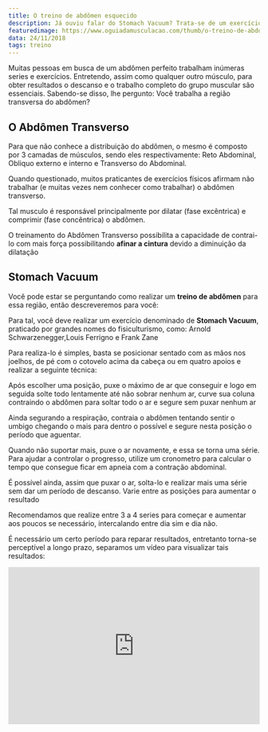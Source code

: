 ```yaml
---
title: O treino de abdômen esquecido
description: Já ouviu falar do Stomach Vacuum? Trata-se de um exercício de treino de abdômen para gerar hipertrofia na região transversal, responsável pela dilatação.
featuredimage: https://www.oguiadamusculacao.com/thumb/o-treino-de-abdomen-esquecido.png
data: 24/11/2018
tags: treino
---
```

<p>Muitas pessoas em busca de um abdômen perfeito trabalham inúmeras series e exercícios. Entretendo, assim como qualquer outro músculo, para obter resultados o descanso e o trabalho completo do grupo muscular são essenciais. Sabendo-se disso, lhe pergunto: Você trabalha a região transversa do abdômen?</p><!--more-->
<h2>O Abdômen Transverso</h2>
<p>Para que não conhece a distribuição do abdômen, o mesmo é composto por 3 camadas de músculos, sendo eles respectivamente: Reto Abdominal, Obliquo externo e interno e Transverso do Abdominal.</p>
<p>Quando questionado, muitos praticantes de exercícios físicos afirmam não trabalhar (e muitas vezes nem conhecer como trabalhar) o abdômen transverso.</p>
<p>Tal musculo é responsável principalmente por dilatar (fase excêntrica) e comprimir (fase concêntrica) o abdômen.</p>
<div>
<!-- Anuncio no texto -->
<amp-ad width="100vw" height=320
  type="adsense"
  data-ad-client="ca-pub-2816982644079927"
  data-ad-slot="6125590388"
  data-auto-format="rspv"
  data-full-width>
    <div overflow></div>
</amp-ad></div>
<p>O treinamento do Abdômen Transverso possibilita a capacidade de contrai-lo com mais força possibilitando <b>afinar a cintura</b> devido a diminuição da dilatação</p>
<center><amp-img class="post-image" width="600px" height="343px" layout="responsive" src="https://i.imgur.com/Dzyt5Tx.png" alt="Distribuição muscular do abdômen"/></amp-img></center>
<h2>Stomach Vacuum</h2>
<p>Você pode estar se perguntando como realizar um <b>treino de abdômen</b> para essa região, então descreveremos para você:</p>
<p>Para tal, você deve realizar um exercício denominado de <b>Stomach Vacuum</b>, praticado por grandes nomes do fisiculturismo, como: Arnold Schwarzenegger,Louis Ferrigno e Frank Zane
<center><amp-img class="post-image" widht="650px" height="250px" layout="responsive" src="https://i.imgur.com/M4qnUqt.png" alt="Fisiculturistas com stomach vacuum"/></amp-img></center>
<p>Para realiza-lo é simples, basta se posicionar sentado com as mãos nos joelhos, de pé com o cotovelo acima da cabeça ou em quatro apoios e realizar a seguinte técnica:</p>
<p>Após escolher uma posição, puxe o máximo de ar que conseguir e logo em seguida solte todo lentamente até não sobrar nenhum ar, curve sua coluna contraindo o abdômen para soltar todo o ar e segure sem puxar nenhum ar</p>
<p>Ainda segurando a respiração, contraia o abdômen tentando sentir o umbigo chegando o mais para dentro o possível e segure nesta posição o período que aguentar.</p>
<p>Quando não suportar mais, puxe o ar novamente, e essa se torna uma série. Para ajudar a controlar o progresso, utilize um cronometro para calcular o tempo que consegue ficar em apneia com a contração abdominal.</p>
<p>É possível ainda, assim que puxar o ar, solta-lo e realizar mais uma série sem dar um período de descanso. Varie entre as posições para aumentar o resultado</p>
<center><amp-img class="post-image" widht="907px" height="346px" layout="responsive" src="https://i.imgur.com/JPDjkc1.png" alt="Fisiculturistas com stomach vacuum"/></amp-img></center>
<p>Recomendamos que realize entre 3 a 4 series para começar e aumentar aos poucos se necessário, intercalando entre dia sim e dia não.</p>
<p>É necessário um certo período para reparar resultados, entretanto torna-se perceptível a longo prazo, separamos um vídeo para visualizar tais resultados:</p>
<center><iframe width="560" style="max-width:100%;" height="315" src="https://www.youtube.com/embed/0oBYVQvNjaA" frameborder="0" allow="accelerometer; autoplay; encrypted-media; gyroscope; picture-in-picture" allowfullscreen></iframe></center>
<!-- Marcação JSON-LD gerada pelo Assistente de marcação para dados estruturados do Google. --> <script type="application/ld+json"> { "@context" : "http://schema.org", "@type" : "Article", "headline" : "O treino de abdômen esquecido", "publisher":{"@type":"Organization","name":"Guia da Musculação","logo":{"@type":"ImageObject","url":"https://i.imgur.com/KYTMFEL.png"}}, "mainEntityOfPage" : "https://www.oguiadamusculacao.com/o-treino-de-abdomen-esquecido/", "dateModified" : "2018-11-24", "name" : "O treino de abdômen esquecido", "author" : { "@type" : "Person", "name" : "David Menezes" }, "datePublished" : "2018-11-23", "image" : "https://www.oguiadamusculacao.com/thumb/o-treino-de-abdomen-esquecido.png", "articleSection" : [ "Muitas pessoas em busca de um abdômen perfeito trabalham inúmeras series e exercícios. Entretendo, assim como qualquer outro músculo, para obter resultados o descanso e o trabalho completo do grupo muscular são essenciais. Sabendo-se disso, lhe pergunto: Você trabalha a região transversa do abdômen?", "O Abdômen Transverso Para que não conhece a distribuição do abdômen, o mesmo é composto por 3 camadas de músculos, sendo eles respectivamente: Reto Abdominal, Obliquo externo e interno e Transverso do Abdominal. Quando questionado, muitos praticantes de exercícios físicos afirmam não trabalhar (e muitas vezes nem conhecer como trabalhar) o abdômen transverso. Tal musculo é responsável principalmente por dilatar (fase excêntrica) e comprimir (fase concêntrica) o abdômen. O treinamento do Abdômen Transverso possibilita a capacidade de contrai-lo com mais força possibilitando afinar a cintura devido a diminuição da dilatação", "Stomach Vacuum Você pode estar se perguntando como realizar um treino de abdômen para essa região, então descreveremos para você: Para tal, você deve realizar um exercício denominado de Stomach Vacuum, praticado por grandes nomes do fisiculturismo, como: Arnold Schwarzenegger,Louis Ferrigno e Frank Zane [Fisiculturistas com stomach vacuum] Para realiza-lo é simples, basta se posicionar sentado com as mãos nos joelhos, de pé com o cotovelo acima da cabeça ou em quatro apoios e realizar a seguinte técnica: Após escolher uma posição, puxe o máximo de ar que conseguir e logo em seguida solte todo lentamente até não sobrar nenhum ar, curve sua coluna contraindo o abdômen para soltar todo o ar e segure sem puxar nenhum ar Ainda segurando a respiração, contraia o abdômen tentando sentir o umbigo chegando o mais para dentro o possível e segure nesta posição o período que aguentar. Quando não suportar mais, puxe o ar novamente, e essa se torna uma série. Para ajudar a controlar o progresso, utilize um cronometro para calcular o tempo que consegue ficar em apneia com a contração abdominal. É possível ainda, assim que puxar o ar, solta-lo e realizar mais uma série sem dar um período de descanso. Varie entre as posições para aumentar o resultado [Fisiculturistas com stomach vacuum] Recomendamos que realize entre 3 a 4 series para começar e aumentar aos poucos se necessário, intercalando entre dia sim e dia não. É necessário um certo período para reparar resultados, entretanto torna-se perceptível a longo prazo, separamos um vídeo para visualizar tais resultados:" ] } </script>
